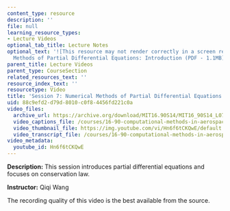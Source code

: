 ```yaml
---
content_type: resource
description: ''
file: null
learning_resource_types:
- Lecture Videos
optional_tab_title: Lecture Notes
optional_text: '![This resource may not render correctly in a screen reader.](/images/inacessible.gif)[Numerical
  Methods of Partial Differential Equations: Introduction (PDF - 1.1MB)](resources/mit16_90s14_lecture7)'
parent_title: Lecture Videos
parent_type: CourseSection
related_resources_text: ''
resource_index_text: ''
resourcetype: Video
title: 'Session 7: Numerical Methods of Partial Differential Equations: Introduction'
uid: 88c9efd2-d79d-8010-c0f8-4456fd221c0a
video_files:
  archive_url: https://archive.org/download/MIT16.90S14/MIT16_90S14_L07_300k.mp4
  video_captions_file: /courses/16-90-computational-methods-in-aerospace-engineering-spring-2014/bbc8364ad9325078b1002de21b9ea114_Hn6f6tCKQwE.vtt
  video_thumbnail_file: https://img.youtube.com/vi/Hn6f6tCKQwE/default.jpg
  video_transcript_file: /courses/16-90-computational-methods-in-aerospace-engineering-spring-2014/221f9aeac60fd7687f52ddf6774ee698_Hn6f6tCKQwE.pdf
video_metadata:
  youtube_id: Hn6f6tCKQwE
---
```


**Description:** This session introduces partial differential equations and focuses on conservation law.

**Instructor:** Qiqi Wang

The recording quality of this video is the best available from the source.
